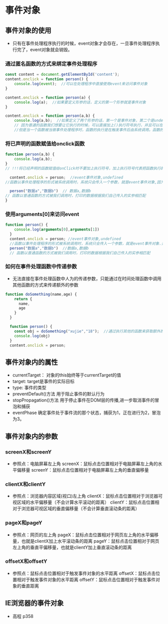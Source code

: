 # 事件对象

## 事件对象的使用

* 只有在事件处理程序执行的时候，event对象才会存在，一旦事件处理程序执行完了，event对象就会销毁。

### 通过匿名函数的方式来绑定事件处理程序

```js
const content = document.getElementById('content');
content.onclick = function person() {
    console.log(event);  //可以在处理程序中直接使用event来访问事件对象
}

content.onclick = function person(a) {
    console.log(a);  //如果要定义形参的话，定义的第一个形参就是事件对象
}

content.onclick = function person(a,b) {
    console.log(a,b);  //如果定义了两个形参的话，第一个是事件对象，第二个是undefined
    // 因为普通的函数我们想要让它执行的时候，可以直接加上()执行符号执行，并且可以在执行符号内写上我们需要的实参。
    //但是当一个函数被当做事件处理程序时，函数的执行是在触发事件后由系统调用。函数的实参是由系统添加的。系统规定只会传递一个参数，并且这个参数就是事件对象。

```

### 将已声明的函数赋值给onclick函数

```js
function person(a,b) {
    console.log(a,b);
}
// !!!将已经声明的函数赋值给onClick时不要加上执行符号，加上执行符号代表把函数执行的返回值赋值给onClick。不加执行符号的话代表把函数体赋值给onClick

  content.onclick = person;  //event事件对象,undefined
//函数以事件处理程序的形式被系统调用时，系统只会传入一个参数，就是event事件对象,因为系统只传入了一个参数，所以第二个参数为undefined

  person("数据a","数据b")  // 数据a,数据b
// 函数以普通函数的方式被我们调用时，打印的数据根据我们自己传入的实参相匹配
}
```

### 使用arguments[0]来访问event

```js
function person() {
    console.log(arguments[0],arguments[1])
  }
  content.onclick = person; //event事件对象,undefined
  //函数以事件处理程序的形式被系统调用时，系统只会传入一个参数，就是event事件对象.并且arguments[0]就是事件对象。因为系统只传入了一个参数，所以第二个参数为undefined。
  person("数据a","数据b")  //数据a,数据b
  // 函数以普通函数的方式被我们调用时，打印的数据根据我们自己传入的实参相匹配
```

### 如何在事件处理函数中传递参数

* 无法直接在事件处理函数中人为的传递参数，只能通过在时间处理函数中调用其他函数的方式来传递额外的参数

```js
function doSomething(name,age) {
    return {
      name,
      age
    }
  }

  function person() {
    const obj = doSomething("xujie","18");  //通过执行其他的函数来获取额外的参数
    console.log(obj)
  }
  content.onclick = person;
```

## 事件对象内的属性

* currentTarget：  对象的this始终等于currentTarget的值
* target:   target是事件的实际目标
* type:  事件的类型
* preventDefault()方法   用于阻止事件的默认行为
* stopPropagation()方法  用于停止事件在DOM层的传播,进一步取消事件的冒泡和捕获
* eventPhase  确定事件处于事件流的那个状态，捕获为1，正在进行为2，冒泡为3。

## 事件对象内的参数

### screenX和screenY

* 参照点：电脑屏幕左上角
screenX：鼠标点击位置相对于电脑屏幕左上角的水平偏移量
screenY：鼠标点击位置相对于电脑屏幕左上角的垂直偏移量

### clientX和clientY

* 参照点：浏览器内容区域(视口)左上角
clientX：鼠标点击位置相对于浏览器可视区域的水平偏移量（不会计算水平滚动的距离）
clientY：鼠标点击位置相对于浏览器可视区域的垂直偏移量（不会计算垂直滚动条的距离）

### pageX和pageY

* 参照点：网页的左上角
pageX：鼠标点击位置相对于网页左上角的水平偏移量，也就是clientX加上水平滚动条的距离
pageY：鼠标点击位置相对于网页左上角的垂直平偏移量，也就是clientY加上垂直滚动条的距离

### offsetX和offsetY

* 参照点：鼠标点击位置相对于触发事件对象的水平距离
offsetX：鼠标点击位置相对于触发事件对象的水平距离
offsetY：鼠标点击位置相对于触发事件对象的垂直距离

## IE浏览器的事件对象

* 高程 p358
